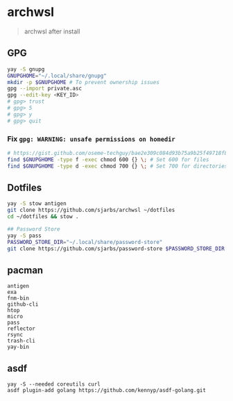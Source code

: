# archwsl
> archwsl after install

## GPG 
```sh
yay -S gnupg
GNUPGHOME="~/.local/share/gnupg"
mkdir -p $GNUPGHOME # To prevent ownership issues
gpg --import private.asc
gpg --edit-key <KEY_ID>
# gpg> trust
# gpg> 5
# gpg> y
# gpg> quit
```
### Fix `gpg: WARNING: unsafe permissions on homedir`
```sh
# https://gist.github.com/oseme-techguy/bae2e309c084d93b75a9b25f49718f85#gistcomment-3585593
find $GNUPGHOME -type f -exec chmod 600 {} \; # Set 600 for files
find $GNUPGHOME -type d -exec chmod 700 {} \; # Set 700 for directories
```

## Dotfiles
```sh
yay -S stow antigen
git clone https://github.com/sjarbs/archwsl ~/dotfiles
cd ~/dotfiles && stow .

## Password Store
yay -S pass
PASSWORD_STORE_DIR="~/.local/share/password-store"
git clone https://github.com/sjarbs/password-store $PASSWORD_STORE_DIR
```

## pacman
```
antigen
exa
fnm-bin
github-cli
htop
micro
pass
reflector
rsync
trash-cli
yay-bin
```

## asdf
```
yay -S --needed coreutils curl
asdf plugin-add golang https://github.com/kennyp/asdf-golang.git
